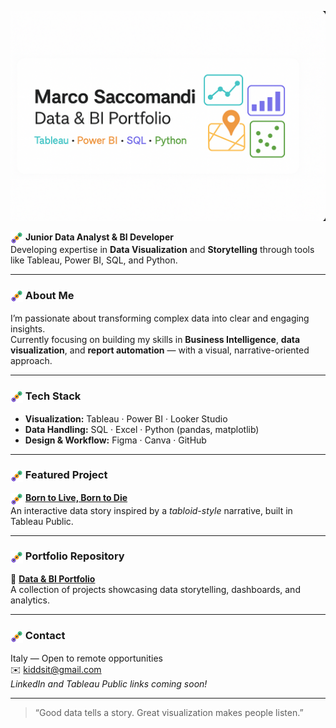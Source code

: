 <p align="center">
  <img src="https://raw.githubusercontent.com/marcosaccomandi/Data-BI-Portfolio/main/assets/banner.png" alt="Marco Saccomandi | Data & BI Portfolio" width="800"/>
</p>

<img src="assets/section_icon_color_outline.svg" width="20" align="center"/> **Junior Data Analyst & BI Developer**  
Developing expertise in **Data Visualization** and **Storytelling** through tools like Tableau, Power BI, SQL, and Python.  

---

### <img src="assets/section_icon_color_outline.svg" width="20" align="center"/> About Me  
I’m passionate about transforming complex data into clear and engaging insights.  
Currently focusing on building my skills in **Business Intelligence**, **data visualization**, and **report automation** — with a visual, narrative-oriented approach.  

---

### <img src="assets/section_icon_color_outline.svg" width="20" align="center"/> Tech Stack  
- **Visualization:** Tableau · Power BI · Looker Studio  
- **Data Handling:** SQL · Excel · Python (pandas, matplotlib)  
- **Design & Workflow:** Figma · Canva · GitHub  

---

### <img src="assets/section_icon_color_outline.svg" width="20" align="center"/> Featured Project  
<img src="assets/section_icon_color_outline.svg" width="20" align="center"/> [**Born to Live, Born to Die**](https://github.com/marcosaccomandi/Data-BI-Portfolio/tree/main/tableau/born-to-live-born-to-die)  
An interactive data story inspired by a *tabloid-style* narrative, built in Tableau Public.  

---

### <img src="assets/section_icon_color_outline.svg" width="20" align="center"/> Portfolio Repository  
📁 [**Data & BI Portfolio**](https://github.com/marcosaccomandi/Data-BI-Portfolio)  
A collection of projects showcasing data storytelling, dashboards, and analytics.

---

### <img src="assets/section_icon_color_outline.svg" width="20" align="center"/> Contact  
Italy — Open to remote opportunities  
✉️ [kiddsit@gmail.com](mailto:kiddsit@gmail.com)  
*LinkedIn and Tableau Public links coming soon!*  

---

> “Good data tells a story. Great visualization makes people listen.”  
